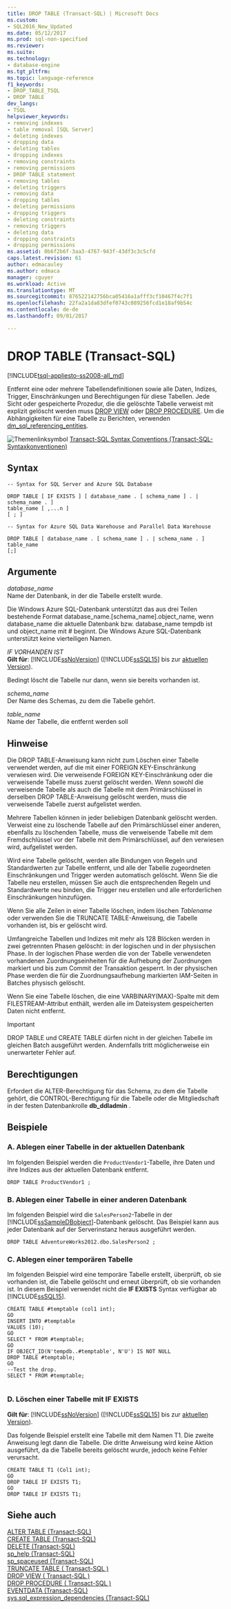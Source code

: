 ```yaml
---
title: DROP TABLE (Transact-SQL) | Microsoft Docs
ms.custom:
- SQL2016_New_Updated
ms.date: 05/12/2017
ms.prod: sql-non-specified
ms.reviewer: 
ms.suite: 
ms.technology:
- database-engine
ms.tgt_pltfrm: 
ms.topic: language-reference
f1_keywords:
- DROP_TABLE_TSQL
- DROP TABLE
dev_langs:
- TSQL
helpviewer_keywords:
- removing indexes
- table removal [SQL Server]
- deleting indexes
- dropping data
- deleting tables
- dropping indexes
- removing constraints
- removing permissions
- DROP TABLE statement
- removing tables
- deleting triggers
- removing data
- dropping tables
- deleting permissions
- dropping triggers
- deleting constraints
- removing triggers
- deleting data
- dropping constraints
- dropping permissions
ms.assetid: 0b6f2b6f-3aa3-4767-943f-43df3c3c5cfd
caps.latest.revision: 61
author: edmacauley
ms.author: edmaca
manager: cguyer
ms.workload: Active
ms.translationtype: MT
ms.sourcegitcommit: 876522142756bca05416a1afff3cf10467f4c7f1
ms.openlocfilehash: 22fa2a1da83dfef0743c089256fcd1e18af9b54c
ms.contentlocale: de-de
ms.lasthandoff: 09/01/2017

---
```

# <a name="drop-table-transact-sql"></a>DROP TABLE (Transact-SQL)
[!INCLUDE[tsql-appliesto-ss2008-all_md](../../includes/tsql-appliesto-ss2008-all-md.md)]

  Entfernt eine oder mehrere Tabellendefinitionen sowie alle Daten, Indizes, Trigger, Einschränkungen und Berechtigungen für diese Tabellen. Jede Sicht oder gespeicherte Prozedur, die die gelöschte Tabelle verweist mit explizit gelöscht werden muss [DROP VIEW](../../t-sql/statements/drop-view-transact-sql.md) oder [DROP PROCEDURE](../../t-sql/statements/drop-procedure-transact-sql.md). Um die Abhängigkeiten für eine Tabelle zu Berichten, verwenden [dm_sql_referencing_entities](../../relational-databases/system-dynamic-management-views/sys-dm-sql-referencing-entities-transact-sql.md).  
  
 ![Themenlinksymbol](../../database-engine/configure-windows/media/topic-link.gif "Topic link icon") [Transact-SQL Syntax Conventions (Transact-SQL-Syntaxkonventionen)](../../t-sql/language-elements/transact-sql-syntax-conventions-transact-sql.md)  
  
## <a name="syntax"></a>Syntax  
  
```  
-- Syntax for SQL Server and Azure SQL Database  
  
DROP TABLE [ IF EXISTS ] [ database_name . [ schema_name ] . | schema_name . ]  
table_name [ ,...n ]  
[ ; ]  
```  
  
```  
-- Syntax for Azure SQL Data Warehouse and Parallel Data Warehouse  
  
DROP TABLE [ database_name . [ schema_name ] . | schema_name . ] table_name   
[;]  
```  
  
## <a name="arguments"></a>Argumente  
 *database_name*  
 Name der Datenbank, in der die Tabelle erstellt wurde.  
  
 Die Windows Azure SQL-Datenbank unterstützt das aus drei Teilen bestehende Format database_name.[schema_name].object_name, wenn database_name die aktuelle Datenbank bzw. database_name tempdb ist und object_name mit # beginnt. Die Windows Azure SQL-Datenbank unterstützt keine vierteiligen Namen.  
  
 *IF VORHANDEN IST*  
 **Gilt für**: [!INCLUDE[ssNoVersion](../../includes/ssnoversion-md.md)] ([!INCLUDE[ssSQL15](../../includes/sssql15-md.md)] bis zur [aktuellen Version](http://go.microsoft.com/fwlink/p/?LinkId=299658)).  
  
 Bedingt löscht die Tabelle nur dann, wenn sie bereits vorhanden ist.  
  
 *schema_name*  
 Der Name des Schemas, zu dem die Tabelle gehört.  
  
 *table_name*  
 Name der Tabelle, die entfernt werden soll  
  
## <a name="remarks"></a>Hinweise  
 Die DROP TABLE-Anweisung kann nicht zum Löschen einer Tabelle verwendet werden, auf die mit einer FOREIGN KEY-Einschränkung verwiesen wird. Die verweisende FOREIGN KEY-Einschränkung oder die verweisende Tabelle muss zuerst gelöscht werden. Wenn sowohl die verweisende Tabelle als auch die Tabelle mit dem Primärschlüssel in derselben DROP TABLE-Anweisung gelöscht werden, muss die verweisende Tabelle zuerst aufgelistet werden.  
  
 Mehrere Tabellen können in jeder beliebigen Datenbank gelöscht werden. Verweist eine zu löschende Tabelle auf den Primärschlüssel einer anderen, ebenfalls zu löschenden Tabelle, muss die verweisende Tabelle mit dem Fremdschlüssel vor der Tabelle mit dem Primärschlüssel, auf den verwiesen wird, aufgelistet werden.  
  
 Wird eine Tabelle gelöscht, werden alle Bindungen von Regeln und Standardwerten zur Tabelle entfernt, und alle der Tabelle zugeordneten Einschränkungen und Trigger werden automatisch gelöscht. Wenn Sie die Tabelle neu erstellen, müssen Sie auch die entsprechenden Regeln und Standardwerte neu binden, die Trigger neu erstellen und alle erforderlichen Einschränkungen hinzufügen.  
  
 Wenn Sie alle Zeilen in einer Tabelle löschen, indem löschen *Tablename* oder verwenden Sie die TRUNCATE TABLE-Anweisung, die Tabelle vorhanden ist, bis er gelöscht wird.  
  
 Umfangreiche Tabellen und Indizes mit mehr als 128 Blöcken werden in zwei getrennten Phasen gelöscht: in der logischen und in der physischen Phase. In der logischen Phase werden die von der Tabelle verwendeten vorhandenen Zuordnungseinheiten für die Aufhebung der Zuordnungen markiert und bis zum Commit der Transaktion gesperrt. In der physischen Phase werden die für die Zuordnungsaufhebung markierten IAM-Seiten in Batches physisch gelöscht.  
  
 Wenn Sie eine Tabelle löschen, die eine VARBINARY(MAX)-Spalte mit dem FILESTREAM-Attribut enthält, werden alle im Dateisystem gespeicherten Daten nicht entfernt.  
  
> [!IMPORTANT]  
>  DROP TABLE und CREATE TABLE dürfen nicht in der gleichen Tabelle im gleichen Batch ausgeführt werden. Andernfalls tritt möglicherweise ein unerwarteter Fehler auf.  
  
## <a name="permissions"></a>Berechtigungen  
 Erfordert die ALTER-Berechtigung für das Schema, zu dem die Tabelle gehört, die CONTROL-Berechtigung für die Tabelle oder die Mitgliedschaft in der festen Datenbankrolle **db_ddladmin** .  
  
## <a name="examples"></a>Beispiele  
  
### <a name="a-dropping-a-table-in-the-current-database"></a>A. Ablegen einer Tabelle in der aktuellen Datenbank  
 Im folgenden Beispiel werden die `ProductVendor1`-Tabelle, ihre Daten und ihre Indizes aus der aktuellen Datenbank entfernt.  
  
```  
DROP TABLE ProductVendor1 ;  
```  
  
### <a name="b-dropping-a-table-in-another-database"></a>B. Ablegen einer Tabelle in einer anderen Datenbank  
 Im folgenden Beispiel wird die `SalesPerson2`-Tabelle in der [!INCLUDE[ssSampleDBobject](../../includes/sssampledbobject-md.md)]-Datenbank gelöscht. Das Beispiel kann aus jeder Datenbank auf der Serverinstanz heraus ausgeführt werden.  
  
```  
DROP TABLE AdventureWorks2012.dbo.SalesPerson2 ;  
```  
  
### <a name="c-dropping-a-temporary-table"></a>C. Ablegen einer temporären Tabelle  
 Im folgenden Beispiel wird eine temporäre Tabelle erstellt, überprüft, ob sie vorhanden ist, die Tabelle gelöscht und erneut überprüft, ob sie vorhanden ist. In diesem Beispiel verwendet nicht die **IF EXISTS** Syntax verfügbar ab [!INCLUDE[ssSQL15](../../includes/sssql15-md.md)].  
  
```  
CREATE TABLE #temptable (col1 int);  
GO  
INSERT INTO #temptable  
VALUES (10);  
GO  
SELECT * FROM #temptable;  
GO  
IF OBJECT_ID(N'tempdb..#temptable', N'U') IS NOT NULL   
DROP TABLE #temptable;  
GO  
--Test the drop.  
SELECT * FROM #temptable;  
  
```  
  
### <a name="d-dropping-a-table-using-if-exists"></a>D. Löschen einer Tabelle mit IF EXISTS  
  
**Gilt für**: [!INCLUDE[ssNoVersion](../../includes/ssnoversion-md.md)] ([!INCLUDE[ssSQL15](../../includes/sssql15-md.md)] bis zur [aktuellen Version](http://go.microsoft.com/fwlink/p/?LinkId=299658)).  
  
 Das folgende Beispiel erstellt eine Tabelle mit dem Namen T1. Die zweite Anweisung legt dann die Tabelle. Die dritte Anweisung wird keine Aktion ausgeführt, da die Tabelle bereits gelöscht wurde, jedoch keine Fehler verursacht.  
  
```  
CREATE TABLE T1 (Col1 int);  
GO  
DROP TABLE IF EXISTS T1;  
GO  
DROP TABLE IF EXISTS T1;  
```  
  
  
## <a name="see-also"></a>Siehe auch  
 [ALTER TABLE &#40;Transact-SQL&#41;](../../t-sql/statements/alter-table-transact-sql.md)   
 [CREATE TABLE &#40;Transact-SQL&#41;](../../t-sql/statements/create-table-transact-sql.md)   
 [DELETE &#40;Transact-SQL&#41;](../../t-sql/statements/delete-transact-sql.md)   
 [sp_help &#40;Transact-SQL&#41;](../../relational-databases/system-stored-procedures/sp-help-transact-sql.md)   
 [sp_spaceused &#40;Transact-SQL&#41;](../../relational-databases/system-stored-procedures/sp-spaceused-transact-sql.md)   
 [TRUNCATE TABLE &#40; Transact-SQL &#41;](../../t-sql/statements/truncate-table-transact-sql.md)   
 [DROP VIEW &#40; Transact-SQL &#41;](../../t-sql/statements/drop-view-transact-sql.md)   
 [DROP PROCEDURE &#40; Transact-SQL &#41;](../../t-sql/statements/drop-procedure-transact-sql.md)   
 [EVENTDATA &#40;Transact-SQL&#41;](../../t-sql/functions/eventdata-transact-sql.md)   
 [sys.sql_expression_dependencies &#40;Transact-SQL&#41;](../../relational-databases/system-catalog-views/sys-sql-expression-dependencies-transact-sql.md)  
  

